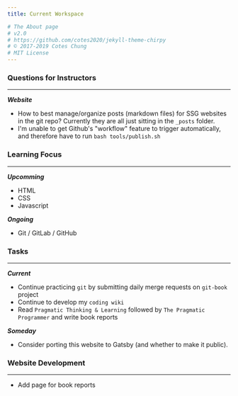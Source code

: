```yaml
---
title: Current Workspace

# The About page
# v2.0
# https://github.com/cotes2020/jekyll-theme-chirpy
# © 2017-2019 Cotes Chung
# MIT License
---
```


### Questions for Instructors
---
***Website***
- How to best manage/organize posts (markdown files) for SSG websites in the git repo?  Currently they are all just sitting in the `_posts` folder.
- I'm unable to get Github's "workflow" feature to trigger automatically, and therefore have to run `bash tools/publish.sh`

### Learning Focus
---
***Upcomming***
- HTML
- CSS
- Javascript

***Ongoing***
- Git / GitLab / GitHub

### Tasks
---
***Current***
- Continue practicing `git` by submitting daily merge requests on `git-book` project
- Continue to develop my `coding wiki`
- Read `Pragmatic Thinking & Learning` followed by `The Pragmatic Programmer` and write book reports

***Someday***
- Consider porting this website to Gatsby (and whether to make it public).

### Website Development
---
- Add page for book reports